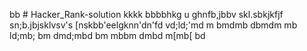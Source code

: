 bb # Hacker_Rank-solution
kkkk
bbbbhkg
u
ghnfb,jbbv
skl.sbkjkfjf
sn;b.jbjsklvsv's
[nskbb'eelgknn'dn'fd
vd;ld;'md
m
bmdmb
dbmdm
mb
ld;mb;
bm
dmd;mbd
bm
mbbm
dmbd
m[mb[
bd
